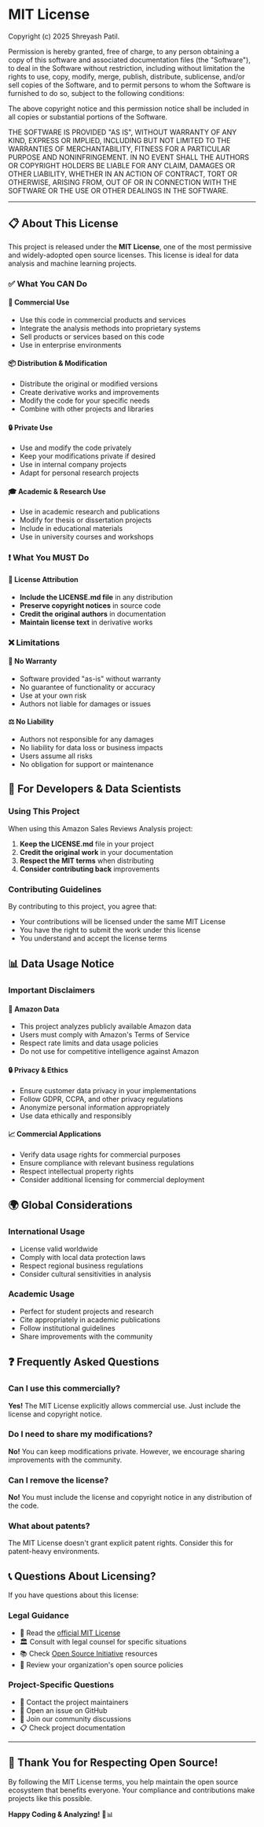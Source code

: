 # MIT License

Copyright (c) 2025 Shreyash Patil.

Permission is hereby granted, free of charge, to any person obtaining a copy
of this software and associated documentation files (the "Software"), to deal
in the Software without restriction, including without limitation the rights
to use, copy, modify, merge, publish, distribute, sublicense, and/or sell
copies of the Software, and to permit persons to whom the Software is
furnished to do so, subject to the following conditions:

The above copyright notice and this permission notice shall be included in all
copies or substantial portions of the Software.

THE SOFTWARE IS PROVIDED "AS IS", WITHOUT WARRANTY OF ANY KIND, EXPRESS OR
IMPLIED, INCLUDING BUT NOT LIMITED TO THE WARRANTIES OF MERCHANTABILITY,
FITNESS FOR A PARTICULAR PURPOSE AND NONINFRINGEMENT. IN NO EVENT SHALL THE
AUTHORS OR COPYRIGHT HOLDERS BE LIABLE FOR ANY CLAIM, DAMAGES OR OTHER
LIABILITY, WHETHER IN AN ACTION OF CONTRACT, TORT OR OTHERWISE, ARISING FROM,
OUT OF OR IN CONNECTION WITH THE SOFTWARE OR THE USE OR OTHER DEALINGS IN THE
SOFTWARE.

---

## 📋 About This License

This project is released under the **MIT License**, one of the most permissive and widely-adopted open source licenses. This license is ideal for data analysis and machine learning projects.

### ✅ What You CAN Do

#### 🏢 Commercial Use
- Use this code in commercial products and services
- Integrate the analysis methods into proprietary systems
- Sell products or services based on this code
- Use in enterprise environments

#### 📦 Distribution & Modification
- Distribute the original or modified versions
- Create derivative works and improvements
- Modify the code for your specific needs
- Combine with other projects and libraries

#### 🔒 Private Use
- Use and modify the code privately
- Keep your modifications private if desired
- Use in internal company projects
- Adapt for personal research projects

#### 🎓 Academic & Research Use
- Use in academic research and publications
- Modify for thesis or dissertation projects
- Include in educational materials
- Use in university courses and workshops

### ❗ What You MUST Do

#### 📝 License Attribution
- **Include the LICENSE.md file** in any distribution
- **Preserve copyright notices** in source code
- **Credit the original authors** in documentation
- **Maintain license text** in derivative works

### ❌ Limitations

#### 🚫 No Warranty
- Software provided "as-is" without warranty
- No guarantee of functionality or accuracy
- Use at your own risk
- Authors not liable for damages or issues

#### ⚖️ No Liability
- Authors not responsible for any damages
- No liability for data loss or business impacts
- Users assume all risks
- No obligation for support or maintenance

## 🔧 For Developers & Data Scientists

### Using This Project
When using this Amazon Sales Reviews Analysis project:

1. **Keep the LICENSE.md** file in your project
2. **Credit the original work** in your documentation
3. **Respect the MIT terms** when distributing
4. **Consider contributing back** improvements

### Contributing Guidelines
By contributing to this project, you agree that:
- Your contributions will be licensed under the same MIT License
- You have the right to submit the work under this license
- You understand and accept the license terms

## 📊 Data Usage Notice

### Important Disclaimers

#### 🛒 Amazon Data
- This project analyzes publicly available Amazon data
- Users must comply with Amazon's Terms of Service
- Respect rate limits and data usage policies
- Do not use for competitive intelligence against Amazon

#### 🔒 Privacy & Ethics
- Ensure customer data privacy in your implementations
- Follow GDPR, CCPA, and other privacy regulations
- Anonymize personal information appropriately
- Use data ethically and responsibly

#### 📈 Commercial Applications
- Verify data usage rights for commercial purposes
- Ensure compliance with relevant business regulations
- Respect intellectual property rights
- Consider additional licensing for commercial deployment

## 🌍 Global Considerations

### International Usage
- License valid worldwide
- Comply with local data protection laws
- Respect regional business regulations
- Consider cultural sensitivities in analysis

### Academic Usage
- Perfect for student projects and research
- Cite appropriately in academic publications
- Follow institutional guidelines
- Share improvements with the community

## ❓ Frequently Asked Questions

### Can I use this commercially?
**Yes!** The MIT License explicitly allows commercial use. Just include the license and copyright notice.

### Do I need to share my modifications?
**No!** You can keep modifications private. However, we encourage sharing improvements with the community.

### Can I remove the license?
**No!** You must include the license and copyright notice in any distribution of the code.

### What about patents?
The MIT License doesn't grant explicit patent rights. Consider this for patent-heavy environments.

## 📞 Questions About Licensing?

If you have questions about this license:

### Legal Guidance
- 📖 Read the [official MIT License](https://opensource.org/licenses/MIT)
- 🏛️ Consult with legal counsel for specific situations
- 📚 Check [Open Source Initiative](https://opensource.org) resources
- 💼 Review your organization's open source policies

### Project-Specific Questions
- 📧 Contact the project maintainers
- 💬 Open an issue on GitHub
- 🤝 Join our community discussions
- 📋 Check project documentation

---

## 🎉 Thank You for Respecting Open Source!

By following the MIT License terms, you help maintain the open source ecosystem that benefits everyone. Your compliance and contributions make projects like this possible.

**Happy Coding & Analyzing!** 🚀📊
